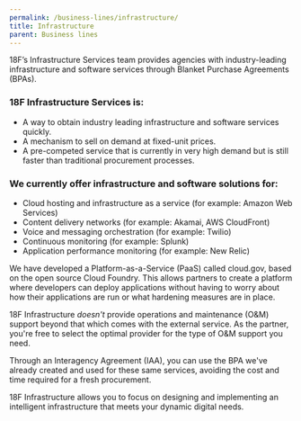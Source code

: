 ```yaml
---
permalink: /business-lines/infrastructure/
title: Infrastructure
parent: Business lines
---
```


18F’s Infrastructure Services team provides agencies with industry-leading infrastructure and software services through Blanket Purchase Agreements (BPAs).

### 18F Infrastructure Services is:

* A way to obtain industry leading infrastructure and software services quickly.
* A mechanism to sell on demand at fixed-unit prices.
* A pre-competed service that is currently in very high demand but is still faster than traditional procurement processes.

### We currently offer infrastructure and software solutions for:

* Cloud hosting and infrastructure as a service (for example: Amazon Web Services)
* Content delivery networks (for example: Akamai, AWS CloudFront)
* Voice and messaging orchestration (for example: Twilio)
* Continuous monitoring (for example: Splunk)
* Application performance monitoring (for example: New Relic)


We have developed a Platform-as-a-Service (PaaS) called cloud.gov, based on the open source Cloud Foundry. This allows partners to create a platform where developers can deploy applications without having to worry about how their applications are run or what hardening measures are in place.

18F Infrastructure *doesn't* provide operations and maintenance (O&M) support beyond that which comes with the external service. As the partner, you're free to select the optimal provider for the type of O&M support you need.

Through an Interagency Agreement (IAA), you can use the BPA we've already created and used for these same services, avoiding the cost and time required for a fresh procurement.

18F Infrastructure allows you to focus on designing and implementing an intelligent infrastructure that meets your dynamic digital needs.

